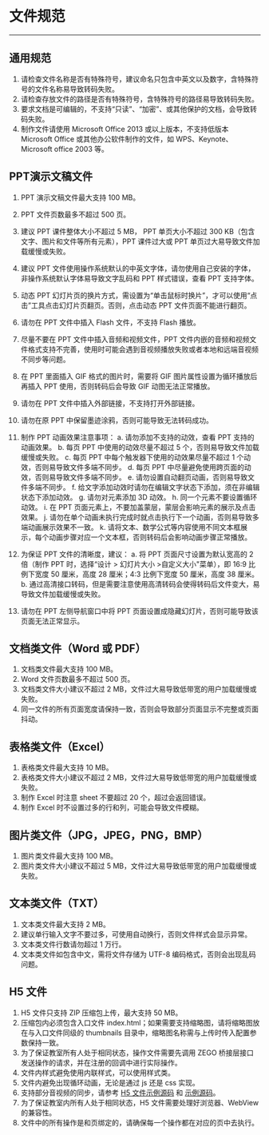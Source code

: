 # 文件规范
---
## 通用规范
1. 请检查文件名称是否有特殊符号，建议命名只包含中英文以及数字，含特殊符号的文件名称易导致转码失败。
2. 请检查存放文件的路径是否有特殊符号，含特殊符号的路径易导致转码失败。
3. 要求文档是可编辑的，不支持“只读”、“加密”、或其他保护的文档，会导致转码失败。
4. 制作文件请使用 Microsoft Office 2013 或以上版本，不支持低版本 Microsoft Office 或其他办公软件制作的文件，如 WPS、Keynote、Microsoft office 2003 等。

## PPT演示文稿文件
1. PPT 演示文稿文件最大支持 100 MB。
2. PPT 文件页数最多不超过 500 页。
3. 建议 PPT 课件整体大小不超过 5 MB， PPT 单页大小不超过 300 KB（包含文字、图片和文件等所有元素），PPT 课件过大或 PPT 单页过大易导致文件加载缓慢或失败。
4. 建议 PPT 文件使用操作系统默认的中英文字体，请勿使用自己安装的字体，非操作系统默认字体易导致文字乱码和 PPT 样式错误，查看 PPT 支持字体。
5. 动态 PPT 幻灯片页的换片方式，需设置为“单击鼠标时换片”，才可以使用“点击”工具点击幻灯片页翻页。否则，点击动态 PPT 文件页面不能进行翻页。
6. 请勿在 PPT 文件中插入 Flash 文件，不支持 Flash 播放。
7. 尽量不要在 PPT 文件中插入音频和视频文件，PPT 文件内嵌的音频和视频文件格式支持不完善，使用时可能会遇到音视频播放失败或者本地和远端音视频不同步等问题。
8. 在 PPT 里面插入 GIF 格式的图片时，需要将 GIF 图片属性设置为循环播放后再插入 PPT 使用，否则转码后会导致 GIF 动图无法正常播放。
9. 请勿在 PPT 文件中插入外部链接，不支持打开外部链接。
10. 请勿在原 PPT 中保留墨迹涂鸦，否则可能导致无法转码成功。
11. 制作 PPT 动画效果注意事项：
  a. 请勿添加不支持的动效，查看 PPT 支持的动画效果。
  b. 每页 PPT 中使用的动效尽量不超过 5 个，否则易导致文件加载缓慢或失败。
  c. 每页 PPT 中每个触发器下使用的动效果尽量不超过 1 个动效，否则易导致文件多端不同步。
  d. 每页 PPT 中尽量避免使用跨页面的动效，否则易导致文件多端不同步。
  e. 请勿设置自动翻页动画，否则易导致文件多端不同步。
  f. 给文字添加动效时请勿在编辑文字状态下添加，须在非编辑状态下添加动效。
  g. 请勿对元素添加 3D 动效。
  h. 同一个元素不要设置循环动效。
  i. 在 PPT 页面元素上，不要加盖蒙层，蒙层会影响元素的展示及点击效果。
  j. 请勿在单个动画未执行完成时就点击执行下一个动画，否则易导致多端动画展示效果不一致。
  k. 请将文本、数学公式等内容使用不同文本框展示，每个动画步骤对应一个文本框，否则转码后会影响动画步骤正常播放。

12. 为保证 PPT 文件的清晰度，建议：
  a. 将 PPT 页面尺寸设置为默认宽高的 2 倍（制作 PPT 时，选择“设计 > 幻灯片大小 >自定义大小"菜单），即 16:9 比例下宽度 50 厘米，高度 28 厘米；4:3 比例下宽度 50 厘米，高度 38 厘米。
  b. 通过高清接口转码，但是需要注意使用高清转码会使得转码后文件变大，易导致文件加载缓慢或失败。
13. 请勿在 PPT 左侧导航窗口中将 PPT 页面设置成隐藏幻灯片，否则可能导致该页面无法正常显示。

## 文档类文件（Word  或 PDF）
1. 文档类文件最大支持 100 MB。
2. Word 文件页数最多不超过 500 页。
3. 文档类文件大小建议不超过 2 MB，文件过大易导致低带宽的用户加载缓慢或失败。
4. 同一文件的所有页面宽度请保持一致，否则会导致部分页面显示不完整或页面抖动。

## 表格类文件（Excel）
1. 表格类文件最大支持 10 MB。
2. 表格类文件大小建议不超过 2 MB，文件过大易导致低带宽的用户加载缓慢或失败。
3. 制作 Excel 时注意 sheet 不要超过 20 个，超过会返回错误。
4. 制作 Excel 时不设置过多的行和列，可能会导致文件模糊。

## 图片类文件（JPG，JPEG，PNG，BMP）
1. 图片类文件最大支持 100 MB。
2. 图片类文件大小建议不超过 5 MB，文件过大易导致低带宽的用户加载缓慢或失败。

## 文本类文件（TXT）
1. 文本类文件最大支持 2 MB。
2. 建议单行输入文字不要过多，可使用自动换行，否则文件样式会显示异常。
3. 文本类文件行数请勿超过 1 万行。
4. 文本类文件如包含中文，需将文件存储为 UTF-8 编码格式，否则会出现乱码问题。

## H5 文件
1. H5 文件只支持 ZIP 压缩包上传，最大支持 50 MB。
2. 压缩包内必须包含入口文件 index.html；如果需要支持缩略图，请将缩略图放在与入口文件同级的 thumbnails 目录中，缩略图名称需与上传时传入配置参数保持一致。
3. 为了保证教室所有人处于相同状态，操作文件需要先调用 ZEGO 桥接层接口发送操作的请求，并在注册的回调中进行实际操作。
4. 文件内样式避免使用内联样式，可以使用样式类。
5. 文件内避免出现循环动画，无论是通过 js 还是 css 实现。
6. 支持部分音视频的同步，请参考 [H5 文件示例源码](https://artifact-demo.zego.im/docs/web/demo/zego_h5_demo.zip) 和 [示例源码](/super-board-rn/quick-start/run-demo)。
7. 为了保证教室内所有人处于相同状态，H5 文件需要处理好浏览器、WebView 的兼容性。
8. 文件中的所有操作是和页绑定的，请确保每一个操作都在对应的页中去执行。

<Content />

